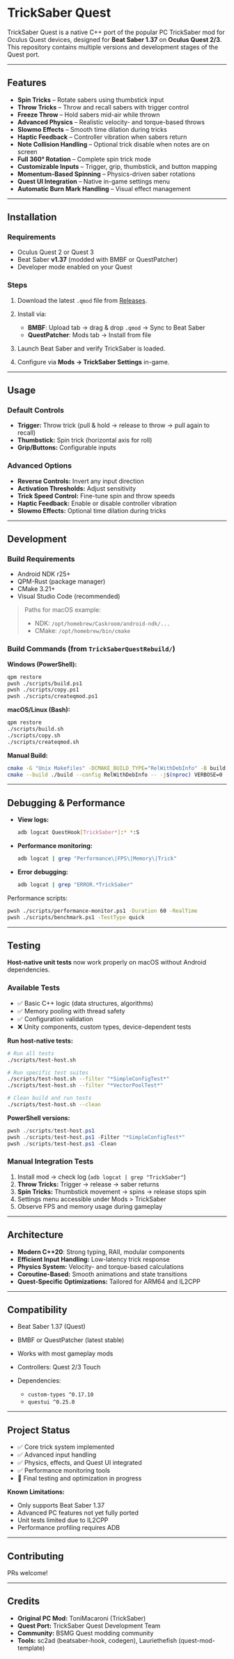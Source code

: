 # TrickSaber Quest

TrickSaber Quest is a native C++ port of the popular PC TrickSaber mod for Oculus Quest devices, designed for **Beat Saber 1.37** on **Oculus Quest 2/3**.
This repository contains multiple versions and development stages of the Quest port.

---

##  Features

* **Spin Tricks** – Rotate sabers using thumbstick input
* **Throw Tricks** – Throw and recall sabers with trigger control
* **Freeze Throw** – Hold sabers mid-air while thrown
* **Advanced Physics** – Realistic velocity- and torque-based throws
* **Slowmo Effects** – Smooth time dilation during tricks
* **Haptic Feedback** – Controller vibration when sabers return
* **Note Collision Handling** – Optional trick disable when notes are on screen
* **Full 360° Rotation** – Complete spin trick mode
* **Customizable Inputs** – Trigger, grip, thumbstick, and button mapping
* **Momentum-Based Spinning** – Physics-driven saber rotations
* **Quest UI Integration** – Native in-game settings menu
* **Automatic Burn Mark Handling** – Visual effect management

---

##  Installation

### Requirements

* Oculus Quest 2 or Quest 3
* Beat Saber **v1.37** (modded with BMBF or QuestPatcher)
* Developer mode enabled on your Quest

### Steps

1. Download the latest `.qmod` file from [Releases](#).
2. Install via:

   * **BMBF**: Upload tab → drag & drop `.qmod` → Sync to Beat Saber
   * **QuestPatcher**: Mods tab → Install from file
3. Launch Beat Saber and verify TrickSaber is loaded.
4. Configure via **Mods → TrickSaber Settings** in-game.

---

##  Usage

### Default Controls

* **Trigger:** Throw trick (pull & hold → release to throw → pull again to recall)
* **Thumbstick:** Spin trick (horizontal axis for roll)
* **Grip/Buttons:** Configurable inputs

### Advanced Options

* **Reverse Controls:** Invert any input direction
* **Activation Thresholds:** Adjust sensitivity
* **Trick Speed Control:** Fine-tune spin and throw speeds
* **Haptic Feedback:** Enable or disable controller vibration
* **Slowmo Effects:** Optional time dilation during tricks

---

##  Development

### Build Requirements

* Android NDK r25+
* QPM-Rust (package manager)
* CMake 3.21+
* Visual Studio Code (recommended)

> Paths for macOS example:
>
> * NDK: `/opt/homebrew/Caskroom/android-ndk/...`
> * CMake: `/opt/homebrew/bin/cmake`

### Build Commands (from `TrickSaberQuestRebuild/`)

**Windows (PowerShell):**

```bash
qpm restore
pwsh ./scripts/build.ps1
pwsh ./scripts/copy.ps1
pwsh ./scripts/createqmod.ps1
```

**macOS/Linux (Bash):**

```bash
qpm restore
./scripts/build.sh
./scripts/copy.sh
./scripts/createqmod.sh
```

**Manual Build:**

```bash
cmake -G "Unix Makefiles" -DCMAKE_BUILD_TYPE="RelWithDebInfo" -B build
cmake --build ./build --config RelWithDebInfo -- -j$(nproc) VERBOSE=0
```

---

##  Debugging & Performance

* **View logs:**

  ```bash
  adb logcat QuestHook[TrickSaber*]:* *:S
  ```
* **Performance monitoring:**

  ```bash
  adb logcat | grep "Performance\|FPS\|Memory\|Trick"
  ```
* **Error debugging:**

  ```bash
  adb logcat | grep "ERROR.*TrickSaber"
  ```

Performance scripts:

```bash
pwsh ./scripts/performance-monitor.ps1 -Duration 60 -RealTime
pwsh ./scripts/benchmark.ps1 -TestType quick
```

---

##  Testing

**Host-native unit tests** now work properly on macOS without Android dependencies.

### Available Tests

* ✅ Basic C++ logic (data structures, algorithms)
* ✅ Memory pooling with thread safety
* ✅ Configuration validation
* ❌ Unity components, custom types, device-dependent tests

**Run host-native tests:**

```bash
# Run all tests
./scripts/test-host.sh

# Run specific test suites
./scripts/test-host.sh --filter "*SimpleConfigTest*"
./scripts/test-host.sh --filter "*VectorPoolTest*"

# Clean build and run tests
./scripts/test-host.sh --clean
```

**PowerShell versions:**

```powershell
pwsh ./scripts/test-host.ps1
pwsh ./scripts/test-host.ps1 -Filter "*SimpleConfigTest*"
pwsh ./scripts/test-host.ps1 -Clean
```

### Manual Integration Tests

1. Install mod → check log (`adb logcat | grep "TrickSaber"`)
2. **Throw Tricks:** Trigger → release → saber returns
3. **Spin Tricks:** Thumbstick movement → spins → release stops spin
4. Settings menu accessible under Mods > TrickSaber
5. Observe FPS and memory usage during gameplay

---

##  Architecture

* **Modern C++20**: Strong typing, RAII, modular components
* **Efficient Input Handling:** Low-latency trick response
* **Physics System:** Velocity- and torque-based calculations
* **Coroutine-Based:** Smooth animations and state transitions
* **Quest-Specific Optimizations:** Tailored for ARM64 and IL2CPP

---

##  Compatibility

* Beat Saber 1.37 (Quest)
* BMBF or QuestPatcher (latest stable)
* Works with most gameplay mods
* Controllers: Quest 2/3 Touch
* Dependencies:

  * `custom-types ^0.17.10`
  * `questui ^0.25.0`

---

##  Project Status

* ✅ Core trick system implemented
* ✅ Advanced input handling
* ✅ Physics, effects, and Quest UI integrated
* ✅ Performance monitoring tools
* 🔄 Final testing and optimization in progress

**Known Limitations:**

* Only supports Beat Saber 1.37
* Advanced PC features not yet fully ported
* Unit tests limited due to IL2CPP
* Performance profiling requires ADB

---

##  Contributing

PRs welcome!

---

##  Credits

* **Original PC Mod:** ToniMacaroni (TrickSaber)
* **Quest Port:** TrickSaber Quest Development Team
* **Community:** BSMG Quest modding community
* **Tools:** sc2ad (beatsaber-hook, codegen), Lauriethefish (quest-mod-template)